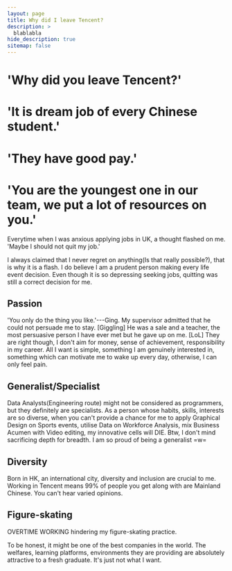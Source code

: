 ```yaml
---
layout: page
title: Why did I leave Tencent?
description: >
  blablabla
hide_description: true
sitemap: false
---
```


# 'Why did you leave Tencent?'
# 'It is dream job of every Chinese student.'
# 'They have good pay.'
# 'You are the youngest one in our team, we put a lot of resources on you.'

Everytime when I was anxious applying jobs in UK, a thought flashed on me. 'Maybe I should not quit my job.'

I always claimed that I never regret on anything(Is that really possible?), that is why it is a flash. I do believe I am a prudent person making every life event decision. Even though it is so depressing seeking jobs, quitting was still a correct decision for me.

## Passion
'You only do the thing you like.'---Ging. 
My supervisor admitted that he could not persuade me to stay. [Giggling] He was a sale and a teacher, the most persuasive person I have ever met but he gave up on me. [LoL] 
They are right though, I don't aim for money, sense of achievement, responsibility in my career. All I want is simple, something I am genuinely interested in, something which can motivate me to wake up every day, otherwise, I can only feel pain.

## Generalist/Specialist
Data Analysts(Engineering route) might not be considered as programmers, but they definitely are specialists. 
As a person whose habits, skills, interests are so diverse, when you can't provide a chance for me to apply Graphical Design on Sports events, utilise Data on Workforce Analysis, mix Business Acumen with Video editing, my innovative cells will DIE.
Btw, I don't mind sacrificing depth for breadth. I am so proud of being a generalist =w=

## Diversity
Born in HK, an international city, diversity and inclusion are crucial to me. Working in Tencent means 99% of people you get along with are Mainland Chinese. You can't hear varied opinions.

## Figure-skating
OVERTIME WORKING hindering my figure-skating practice.


To be honest, it might be one of the best companies in the world. The welfares, learning platforms, environments they are providing are absolutely attractive to a fresh graduate. It's just not what I want.